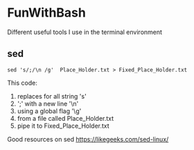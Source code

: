 # FunWithBash
Different useful tools I use in the terminal environment

## sed
 ```sed 's/;/\n /g'  Place_Holder.txt > Fixed_Place_Holder.txt```
 
 This code:
 1. replaces for all string 's' 
 2. ';' with a new line '\n'
 3. using a global flag '\g' 
 4. from a file called Place_Holder.txt 
 5. pipe it to Fixed_Place_Holder.txt

Good resources on sed
https://likegeeks.com/sed-linux/
